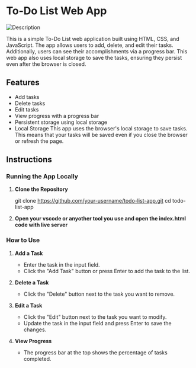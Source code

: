 # To-Do List Web App

![Description]()


This is a simple To-Do List web application built using HTML, CSS, and JavaScript. The app allows users to add, delete, and edit their tasks. Additionally, users can see their accomplishments via a progress bar. This web app also uses local storage to save the tasks, ensuring they persist even after the browser is closed.

## Features

- Add tasks
- Delete tasks
- Edit tasks
- View progress with a progress bar
- Persistent storage using local storage
- Local Storage
This app uses the browser's local storage to save tasks. This means that your tasks will be saved even if you close the browser or refresh the page.

## Instructions

### Running the App Locally

1. **Clone the Repository**
   
   git clone https://github.com/your-username/todo-list-app.git
   cd todo-list-app
2. **Open your vscode or anyother tool you use and open the index.html code with live server**

### How to Use

1. **Add a Task**
   - Enter the task in the input field.
   - Click the "Add Task" button or press Enter to add the task to the list.

2. **Delete a Task**
   - Click the "Delete" button next to the task you want to remove.

3. **Edit a Task**
   - Click the "Edit" button next to the task you want to modify.
   - Update the task in the input field and press Enter to save the changes.

4. **View Progress**
   - The progress bar at the top shows the percentage of tasks completed.


